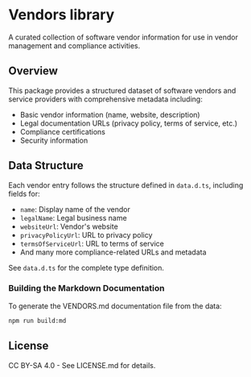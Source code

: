 # Vendors library

A curated collection of software vendor information for use in vendor management and compliance activities.

## Overview

This package provides a structured dataset of software vendors and service providers with comprehensive metadata including:

- Basic vendor information (name, website, description)
- Legal documentation URLs (privacy policy, terms of service, etc.)
- Compliance certifications
- Security information

## Data Structure

Each vendor entry follows the structure defined in `data.d.ts`, including fields for:

- `name`: Display name of the vendor
- `legalName`: Legal business name
- `websiteUrl`: Vendor's website
- `privacyPolicyUrl`: URL to privacy policy
- `termsOfServiceUrl`: URL to terms of service
- And many more compliance-related URLs and metadata

See `data.d.ts` for the complete type definition.

### Building the Markdown Documentation

To generate the VENDORS.md documentation file from the data:

```bash
npm run build:md
```

## License

CC BY-SA 4.0 - See LICENSE.md for details.
